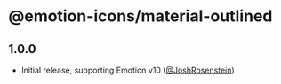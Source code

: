# @emotion-icons/material-outlined

## 1.0.0

- Initial release, supporting Emotion v10 ([@JoshRosenstein](https://github.com/JoshRosenstein))
